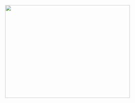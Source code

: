 <img src="https://media.giphy.com/media/3og0IQCfsZXScpvKhi/giphy.gif" width="400" height="300" align="center" />
<!--

- 🔭 I’m currently working on ...
- 🌱 I’m currently learning ...
- 👯 I’m looking to collaborate on ...
- 🤔 I’m looking for help with ...
- 💬 Ask me about ...
- 📫 How to reach me: ...
- 😄 Pronouns: ...
- ⚡ Fun fact: ...
-->
